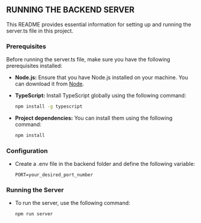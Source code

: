 ## RUNNING THE BACKEND SERVER

This README provides essential information for setting up and running the server.ts file in this project.

### Prerequisites

Before running the server.ts file, make sure you have the following prerequisites installed:

-   **Node.js:** Ensure that you have Node.js installed on your machine. You can download it from [Node](https://nodejs.org/).

-   **TypeScript:** Install TypeScript globally using the following command:

    ```bash
    npm install -g typescript
    ```

-   **Project dependencies:** You can install them using the following command:

    ```bash
    npm install
    ```

### Configuration

-   Create a .env file in the backend folder and define the following variable:

    ```env
    PORT=your_desired_port_number
    ```

### Running the Server

-   To run the server, use the following command:

    ```bash
    npm run server
    ```
